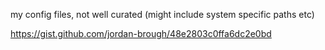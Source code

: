 my config files, not well curated (might include system specific paths etc)

https://gist.github.com/jordan-brough/48e2803c0ffa6dc2e0bd
